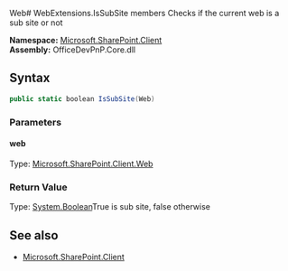 Web# WebExtensions.IsSubSite members
Checks if the current web is a sub site or not  

**Namespace:** [Microsoft.SharePoint.Client](Microsoft.SharePoint.Client.md)  
**Assembly:** OfficeDevPnP.Core.dll  
## Syntax
```C#
public static boolean IsSubSite(Web)
```
### Parameters
#### web
Type: [Microsoft.SharePoint.Client.Web](Microsoft.SharePoint.Client.Web.md) 
#### 
### Return Value
Type: [System.Boolean](System.Boolean.md)True is sub site, false otherwise
## See also
- [Microsoft.SharePoint.Client](Microsoft.SharePoint.Client.md)

